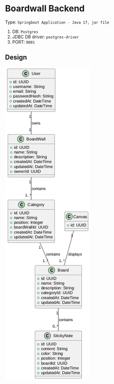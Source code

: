 # Boardwall Backend

Type: `Springboot Application - Java 17, jar file`

1. DB: `Postgres`
2. JDBC DB driver: `postgres-driver`
3. PORT: `8001`

## Design

![Backend Entities](../design/backend-entities.png)